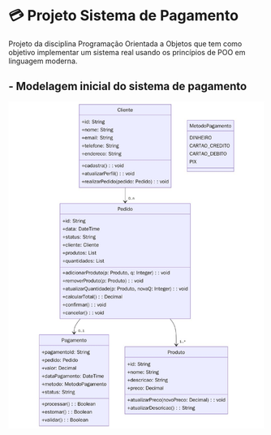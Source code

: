 # 💳 Projeto Sistema de Pagamento
Projeto da disciplina Programação Orientada a Objetos que tem como objetivo implementar um sistema real usando os princípios de POO em linguagem moderna.

## - Modelagem inicial do sistema de pagamento

![Modelagem UML](img/d2e3a82c-d7cb-4bc9-a917-e5596dc97019.jpeg)

